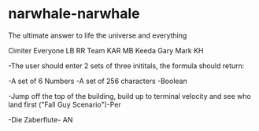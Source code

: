 # narwhale-narwhale
The ultimate answer to life the universe and everything

Cimiter
Everyone
LB
RR
Team
KAR
MB
Keeda
Gary
Mark
KH






-The user should enter 2 sets of three inititals, the formula should return:

-A set of 6 Numbers
-A set of 256 characters
-Boolean



-Jump off the top of the building, build up to terminal velocity and see who land first ("Fall Guy Scenario")-Per

-Die Zaberflute- AN




